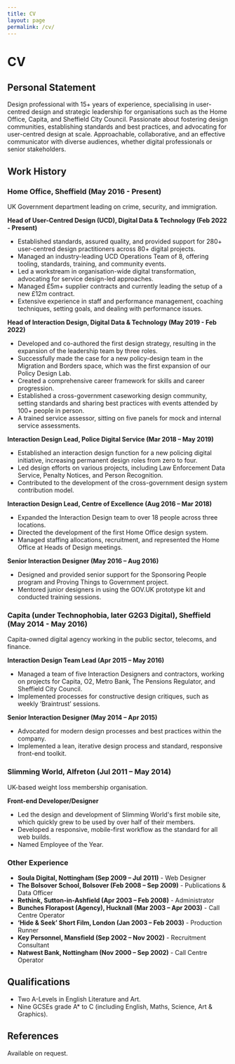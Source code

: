 ```yaml
---
title: CV
layout: page
permalink: /cv/
---
```


# CV

## Personal Statement
Design professional with 15+ years of experience, specialising in user-centred design and strategic leadership for organisations such as the Home Office, Capita, and Sheffield City Council. Passionate about fostering design communities, establishing standards and best practices, and advocating for user-centred design at scale. Approachable, collaborative, and an effective communicator with diverse audiences, whether digital professionals or senior stakeholders.

## Work History

### Home Office, Sheffield (May 2016 - Present)
UK Government department leading on crime, security, and immigration.

**Head of User-Centred Design (UCD), Digital Data & Technology (Feb 2022 - Present)**  
- Established standards, assured quality, and provided support for 280+ user-centred design practitioners across 80+ digital projects.
- Managed an industry-leading UCD Operations Team of 8, offering tooling, standards, training, and community events.
- Led a workstream in organisation-wide digital transformation, advocating for service design-led approaches.
- Managed £5m+ supplier contracts and currently leading the setup of a new £12m contract.
- Extensive experience in staff and performance management, coaching techniques, setting goals, and dealing with performance issues.

**Head of Interaction Design, Digital Data & Technology (May 2019 - Feb 2022)**  
- Developed and co-authored the first design strategy, resulting in the expansion of the leadership team by three roles.
- Successfully made the case for a new policy-design team in the Migration and Borders space, which was the first expansion of our Policy Design Lab.
- Created a comprehensive career framework for skills and career progression.
- Established a cross-government caseworking design community, setting standards and sharing best practices with events attended by 100+ people in person.
- A trained service assessor, sitting on five panels for mock and internal service assessments.

**Interaction Design Lead, Police Digital Service (Mar 2018 – May 2019)**  
- Established an interaction design function for a new policing digital initiative, increasing permanent design roles from zero to four.
- Led design efforts on various projects, including Law Enforcement Data Service, Penalty Notices, and Person Recognition.
- Contributed to the development of the cross-government design system contribution model.

**Interaction Design Lead, Centre of Excellence (Aug 2016 – Mar 2018)**  
- Expanded the Interaction Design team to over 18 people across three locations.
- Directed the development of the first Home Office design system.
- Managed staffing allocations, recruitment, and represented the Home Office at Heads of Design meetings.

**Senior Interaction Designer (May 2016 – Aug 2016)**  
- Designed and provided senior support for the Sponsoring People program and Proving Things to Government project.
- Mentored junior designers in using the GOV.UK prototype kit and conducted training sessions.

### Capita (under Technophobia, later G2G3 Digital), Sheffield (May 2014 - May 2016)
Capita-owned digital agency working in the public sector, telecoms, and finance.

**Interaction Design Team Lead (Apr 2015 – May 2016)**  
- Managed a team of five Interaction Designers and contractors, working on projects for Capita, O2, Metro Bank, The Pensions Regulator, and Sheffield City Council.
- Implemented processes for constructive design critiques, such as weekly ‘Braintrust’ sessions.

**Senior Interaction Designer (May 2014 – Apr 2015)**  
- Advocated for modern design processes and best practices within the company.
- Implemented a lean, iterative design process and standard, responsive front-end toolkit.

### Slimming World, Alfreton (Jul 2011 – May 2014)
UK-based weight loss membership organisation.

**Front-end Developer/Designer**  
- Led the design and development of Slimming World's first mobile site, which quickly grew to be used by over half of their members.
- Developed a responsive, mobile-first workflow as the standard for all web builds.
- Named Employee of the Year.

### Other Experience
- **Soula Digital, Nottingham (Sep 2009 – Jul 2011)** - Web Designer
- **The Bolsover School, Bolsover (Feb 2008 – Sep 2009)** - Publications & Data Officer
- **Rethink, Sutton-in-Ashfield (Apr 2003 – Feb 2008)** - Administrator
- **Bunches Florapost (Agency), Hucknall (Mar 2003 – Apr 2003)** - Call Centre Operator
- **‘Hide & Seek’ Short Film, London (Jan 2003 – Feb 2003)** - Production Runner
- **Key Personnel, Mansfield (Sep 2002 – Nov 2002)** - Recruitment Consultant
- **Natwest Bank, Nottingham (Nov 2000 – Sep 2002)** - Call Centre Operator

## Qualifications 
- Two A-Levels in English Literature and Art.
- Nine GCSEs grade A* to C (including English, Maths, Science, Art & Graphics).

## References
Available on request.
